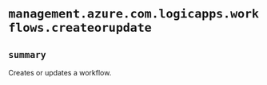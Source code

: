 # `management.azure.com.logicapps.workflows.createorupdate`

## `summary`
Creates or updates a workflow.


